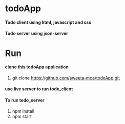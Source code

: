 # todoApp
#### Todo client using html, javascript and css
#### Todo server using json-server
# Run 
#### clone this todoApp application
1. git clone https://github.com/sweeta-mca/todoApp.git
#### use live server to run todo_client
#### To run todo_server  
1. npm install 
2. npm start
